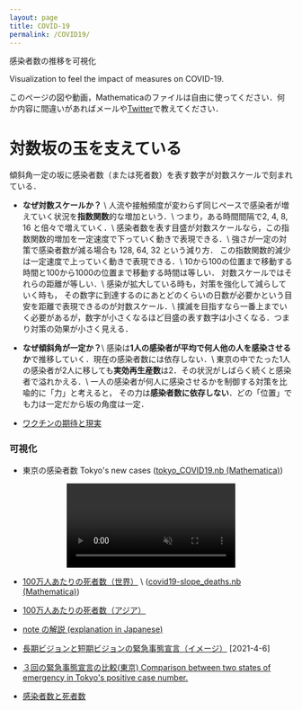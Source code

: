 ```yaml
---
layout: page
title: COVID-19
permalink: /COVID19/
---
```



感染者数の推移を可視化 

Visualization to feel the impact of measures on COVID-19.

このページの図や動画，Mathematicaのファイルは自由に使ってください．何か内容に間違いがあればメールや[Twitter](https://twitter.com/ryseto)で教えてください．

# **対数坂の玉を支えている**

傾斜角一定の坂に感染者数（または死者数）を表す数字が対数スケールで刻まれている．


- **なぜ対数スケールか？** \\
人流や接触頻度が変わらず同じペースで感染者が増えていく状況を**指数関数**的な増加という．\\
つまり，ある時間間隔で2, 4, 8, 16 と倍々で増えていく．\\
感染者数を表す目盛が対数スケールなら，この指数関数的増加を一定速度で下っていく動きで表現できる．\\
強さが一定の対策で感染者数が減る場合も 128, 64, 32 という減り方．
この指数関数的減少は一定速度で上っていく動きで表現できる．\\
10から100の位置まで移動する時間と100から1000の位置まで移動する時間は等しい．
対数スケールではそれらの距離が等しい．\\
感染が拡大している時も，対策を強化して減らしていく時も，
その数字に到達するのにあとどのくらいの日数が必要かという目安を距離で表現できるのが対数スケール．\\
撲滅を目指すなら一番上までいく必要があるが，数字が小さくなるほど目盛の表す数字は小さくなる．つまり対策の効果が小さく見える．


- **なぜ傾斜角が一定か？**\\
感染は**1人の感染者が平均で何人他の人を感染させるか**で推移していく．現在の感染者数には依存しない．\\
東京の中でたった1人の感染者が2人に移しても**実効再生産数**は2．その状況がしばらく続くと感染者で溢れかえる．\\
一人の感染者が何人に感染させるかを制御する対策を比喩的に「力」と考えると，
その力は**感染者数に依存しない**．どの「位置」でも力は一定だから坂の角度は一定．

- [ワクチンの期待と現実](/assets/pdf/role_of_vaccine.pdf)


### 可視化

- 東京の感染者数 Tokyo's new cases ([tokyo_COVID19.nb (Mathematica)](/assets/misc/tokyo_COVID19.nb))

<center>
<video muted autoplay controls>
    <source src="/assets/movie/Tokyo_new_cases.mp4" type="video/mp4">
</video>
</center>

- [100万人あたりの死者数（世界）](/assets/movie/world_death_per_M.mp4) \\
 ([covid19-slope_deaths.nb (Mathematica)](/assets/misc/covid19-slope_deaths.nb))

- [100万人あたりの死者数（アジア）](/assets/movie/asia_death_per_M.mp4)

- [note の解説 (explanation in Japanese)](https://note.com/ryseto/n/n432fcc37c992)


- [長期ビジョンと短期ビジョンの緊急事態宣言（イメージ）](/assets/img/zerocovid3.jpg) [2021-4-6]

- [３回の緊急事態宣言の比較(東京) Comparison between two states of emergency in Tokyo's positive case number.](/assets/movie/tokyo.gif)

- [感染者数と死者数](/assets/misc/newcases_and_newdeaths.nb)

